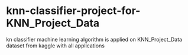 # knn-classifier-project-for-KNN_Project_Data
kn  classifier machine learning algorithm is applied on KNN_Project_Data dataset  from kaggle  with all applications
